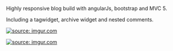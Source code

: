 Highly responsive blog build with angularJs, bootstrap and MVC 5.

Including a tagwidget, archive widget and nested comments.

<a href="http://imgur.com/WIOltMD"><img src="http://i.imgur.com/WIOltMD.png?1" title="source: imgur.com" /></a>

<a href="http://imgur.com/g56b1Cs"><img src="http://i.imgur.com/g56b1Cs.png?1" title="source: imgur.com" /></a>
